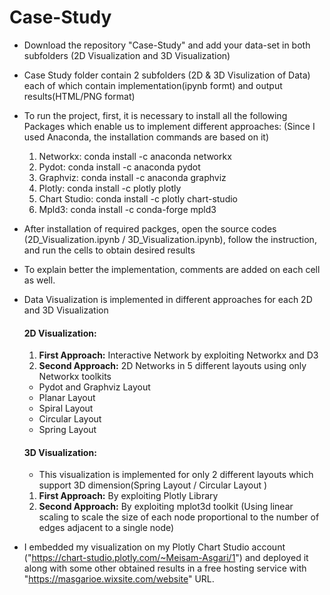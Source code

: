 # Case-Study

- Download the repository "Case-Study" and add your data-set in both subfolders (2D Visualization and 3D Visualization)
- Case Study folder contain 2 subfolders (2D & 3D Visulization of Data) each of which contain implementation(ipynb formt) and output results(HTML/PNG format) 
- To run the project, first, it is necessary to install all the following Packages which enable us to implement different approaches:
(Since I used Anaconda, the installation commands are based on it)
  1. Networkx: conda install -c anaconda networkx
  2. Pydot: conda install -c anaconda pydot
  3. Graphviz: conda install -c anaconda graphviz
  4. Plotly: conda install -c plotly plotly 
  5. Chart Studio: conda install -c plotly chart-studio
  6. Mpld3: conda install -c conda-forge mpld3 
- After installation of required packges, open the source codes (2D_Visualization.ipynb / 3D_Visualization.ipynb), follow the instruction, and run the cells to obtain desired results
- To explain better the implementation, comments are added on each cell as well.

- Data Visualization is implemented in different approaches for each 2D and 3D Visualization 
  #### 2D Visualization:
  1. **First Approach:** Interactive Network by exploiting Networkx and D3
  2. **Second Approach:** 2D Networks in 5 different layouts using only Networkx toolkits
    - Pydot and Graphviz Layout 
    - Planar Layout
    - Spiral Layout
    - Circular Layout
    - Spring Layout
  #### 3D Visualization:
   - This visualization is implemented for only 2 different layouts which support 3D dimension(Spring Layout / Circular Layout )
   1. **First Approach:** By exploiting Plotly Library
   2. **Second Approach:** By exploiting mplot3d toolkit (Using linear scaling to scale the size of each node proportional to the number of edges adjacent to a single node)
 
- I embedded my visualization on my Plotly Chart Studio account ("https://chart-studio.plotly.com/~Meisam-Asgari/1") and deployed it along with some other obtained results in a free hosting service with "https://masgarioe.wixsite.com/website" URL.
